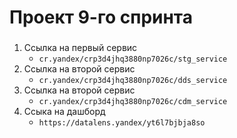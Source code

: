 # Проект 9-го спринта

### 
1. Ссылка на первый сервис
	* `cr.yandex/crp3d4jhq3880np7026c/stg_service`
2. Ссылка на второй сервис
	* `cr.yandex/crp3d4jhq3880np7026c/dds_service`
3. Ссылка на второй сервис
	* `cr.yandex/crp3d4jhq3880np7026c/cdm_service`
4. Ссыка на дашборд
	* `https://datalens.yandex/yt6l7bjbja8so`
